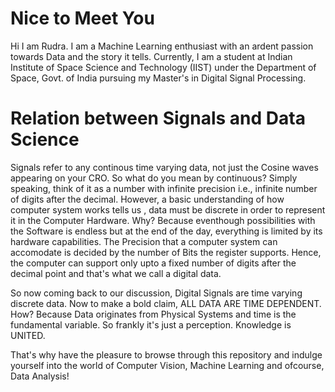 # Nice to Meet You

Hi I am Rudra. I am a Machine Learning enthusiast with an ardent passion towards Data and the story it tells. 
Currently, I am a student at Indian Institute of Space Science and Technology (IIST) under the Department of Space, Govt. of India pursuing my Master's in Digital Signal Processing.

# Relation between Signals and Data Science

Signals refer to any continous time varying data, not just the Cosine waves appearing on your CRO. So what do you mean by continuous? Simply speaking, think of it as a 
number with infinite precision i.e., infinite number of digits after the decimal. However, a basic understanding of how computer system works tells us , data must be discrete in order to represent it in the Computer Hardware. Why? Because eventhough possibilities with the Software is endless but at the end of the day, everything is limited by its hardware capabilities.
The Precision that a computer system can accomodate is decided by the number of Bits the register supports. Hence, the computer can support only upto a fixed number of digits after the decimal point and that's what we call a digital data.

So now coming back to our discussion, Digital Signals are time varying discrete data. Now to make a bold claim, ALL DATA ARE TIME DEPENDENT. How? Because Data originates from Physical Systems and time is the fundamental variable.
So frankly it's just a perception. Knowledge is UNITED.

That's why have the pleasure to browse through this repository and indulge yourself into the world of Computer Vision, Machine Learning and ofcourse, Data Analysis!
